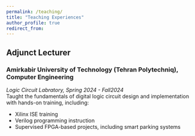 ```yaml
---
permalink: /teaching/
title: "Teaching Experiences"
author_profile: true
redirect_from: 
---
```

## Adjunct Lecturer
  ### Amirkabir University of Technology (Tehran Polytechniq), Computer Engineering
  *Logic Circuit Labratory, Spring 2024 - Fall2024*<br>
  Taught the fundamentals of digital logic circuit design and implementation with hands-on training, including:
  - Xilinx ISE training
  - Verilog programming instruction
  - Supervised FPGA-based projects, including smart parking systems
